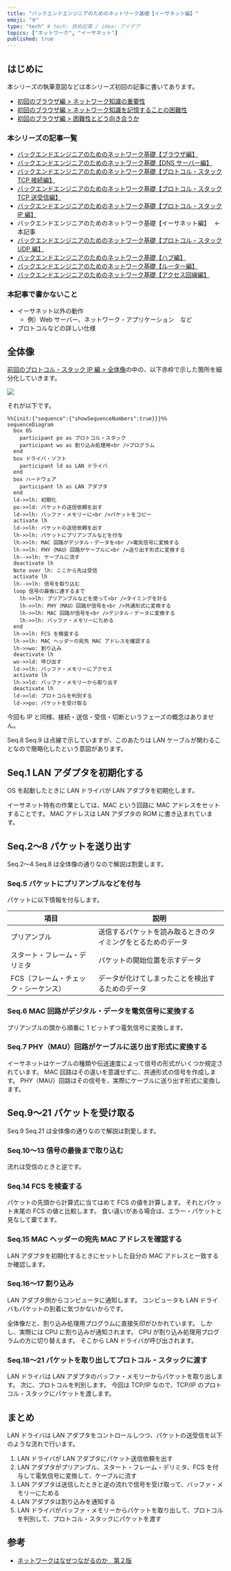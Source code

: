 ```yaml
---
title: "バックエンドエンジニアのためのネットワーク基礎【イーサネット編】"
emoji: "🌐"
type: "tech" # tech: 技術記事 / idea: アイデア
topics: ["ネットワーク", "イーサネット"]
published: true
---
```


## はじめに

本シリーズの執筆意図などは本シリーズ初回の記事に書いてあります。

- [初回のブラウザ編 > ネットワーク知識の重要性](https://zenn.dev/jnkmtsd/articles/0d129a7aa0947b#%E3%83%8D%E3%83%83%E3%83%88%E3%83%AF%E3%83%BC%E3%82%AF%E7%9F%A5%E8%AD%98%E3%81%AE%E9%87%8D%E8%A6%81%E6%80%A7)
- [初回のブラウザ編 > ネットワーク知識を記憶することの困難性](https://zenn.dev/jnkmtsd/articles/0d129a7aa0947b#%E3%83%8D%E3%83%83%E3%83%88%E3%83%AF%E3%83%BC%E3%82%AF%E7%9F%A5%E8%AD%98%E3%82%92%E8%A8%98%E6%86%B6%E3%81%99%E3%82%8B%E3%81%93%E3%81%A8%E3%81%AE%E5%9B%B0%E9%9B%A3%E6%80%A7)
- [初回のブラウザ編 > 困難性とどう向き合うか](https://zenn.dev/jnkmtsd/articles/0d129a7aa0947b#%E5%9B%B0%E9%9B%A3%E6%80%A7%E3%81%A8%E3%81%A9%E3%81%86%E5%90%91%E3%81%8D%E5%90%88%E3%81%86%E3%81%8B)

### 本シリーズの記事一覧

- [バックエンドエンジニアのためのネットワーク基礎【ブラウザ編】](https://zenn.dev/jnkmtsd/articles/0d129a7aa0947b)
- [バックエンドエンジニアのためのネットワーク基礎【DNS サーバー編】](https://zenn.dev/jnkmtsd/articles/e59e42beec39e0)
- [バックエンドエンジニアのためのネットワーク基礎【プロトコル・スタック TCP 接続編】](https://zenn.dev/jnkmtsd/articles/e0ecb28f1875f2)
- [バックエンドエンジニアのためのネットワーク基礎【プロトコル・スタック TCP 送受信編】](https://zenn.dev/jnkmtsd/articles/37a25508b30635)
- [バックエンドエンジニアのためのネットワーク基礎【プロトコル・スタック IP 編】](https://zenn.dev/jnkmtsd/articles/61f104becc1750)
- バックエンドエンジニアのためのネットワーク基礎【イーサネット編】　 ← 本記事
- [バックエンドエンジニアのためのネットワーク基礎【プロトコル・スタック UDP 編】](https://zenn.dev/jnkmtsd/articles/46615811cadd72)
- [バックエンドエンジニアのためのネットワーク基礎【ハブ編】](https://zenn.dev/jnkmtsd/articles/24874950f6e4ea)
- [バックエンドエンジニアのためのネットワーク基礎【ルーター編】](https://zenn.dev/jnkmtsd/articles/e11381c0cafe3e)
- [バックエンドエンジニアのためのネットワーク基礎【アクセス回線編】](https://zenn.dev/jnkmtsd/articles/b8588f4326dc73)

### 本記事で書かないこと

- イーサネット以外の動作
  - 例）Web サーバー、ネットワーク・アプリケーション　など
- プロトコルなどの詳しい仕様

## 全体像

[前回のプロトコル・スタック IP 編 > 全体像](https://zenn.dev/jnkmtsd/articles/61f104becc1750#%E5%85%A8%E4%BD%93%E5%83%8F)の中の、以下赤枠で示した箇所を細分化していきます。

![](https://storage.googleapis.com/zenn-user-upload/c90ae9cb670b-20231219.png)

それが以下です。

```mermaid
%%{init:{"sequence":{"showSequenceNumbers":true}}}%%
sequenceDiagram
  box OS
    participant po as プロトコル・スタック
    participant wo as 割り込み処理用<br />プログラム
  end
  box ドライバ・ソフト
    participant ld as LAN ドライバ
  end
  box ハードウェア
    participant lh as LAN アダプタ
  end
  ld->>lh: 初期化
  po->>ld: パケットの送信依頼を出す
  ld->>lh: バッファ・メモリーに<br />パケットをコピー
  activate lh
  ld->>lh: パケットの送信依頼を出す
  lh->>lh: パケットにプリアンブルなどを付与
  lh->>lh: MAC 回路がデジタル・データを<br />電気信号に変換する
  lh->>lh: PHY（MAU）回路がケーブルに<br />送り出す形式に変換する
  lh-->>lh: ケーブルに流す
  deactivate lh
  Note over lh: ここから先は受信
  activate lh
  lh-->>lh: 信号を取り込む
  loop 信号の最後に達するまで
    lh->>lh: プリアンブルなどを使って<br />タイミングを計る
    lh->>lh: PHY（MAU）回路が信号を<br />共通形式に変換する
    lh->>lh: MAC 回路が信号を<br />デジタル・データに変換する
    lh->>lh: バッファ・メモリーにためる
  end
  lh->>lh: FCS を検査する
  lh->>lh: MAC ヘッダーの宛先 MAC アドレスを確認する
  lh->>wo: 割り込み
  deactivate lh
  wo->>ld: 呼び出す
  ld->>lh: バッファ・メモリーにアクセス
  activate lh
  lh->>ld: バッファ・メモリーから取り出す
  deactivate lh
  ld->>ld: プロトコルを判別する
  ld->>po: パケットを受け取る
```

今回も IP と同様、接続・送信・受信・切断というフェーズの概念はありません。

Seq.8 Seq.9 は点線で示していますが、このあたりは LAN ケーブルが関わることなので簡略化したという意図があります。

## Seq.1 LAN アダプタを初期化する

OS を起動したときに LAN ドライバが LAN アダプタを初期化します。

イーサネット特有の作業としては、MAC という回路に MAC アドレスをセットすることです。
MAC アドレスは LAN アダプタの ROM に書き込まれています。

## Seq.2〜8 パケットを送り出す

Seq.2〜4 Seq.8 は全体像の通りなので解説は割愛します。

### Seq.5 パケットにプリアンブルなどを付与

パケットに以下情報を付与します。

| 項目                                  | 説明                                                         |
| ------------------------------------- | ------------------------------------------------------------ |
| プリアンブル                          | 送信するパケットを読み取るときのタイミングをとるためのデータ |
| スタート・フレーム・デリミタ          | パケットの開始位置を示すデータ                               |
| FCS（フレーム・チェック・シーケンス） | データが化けてしまったことを検出するためのデータ             |

### Seq.6 MAC 回路がデジタル・データを電気信号に変換する

プリアンブルの頭から順番に 1 ビットずつ電気信号に変換します。

### Seq.7 PHY（MAU）回路がケーブルに送り出す形式に変換する

イーサネットはケーブルの種類や伝送速度によって信号の形式がいくつか規定されています。
MAC 回路はその違いを意識せずに、共通形式の信号を作成します。
PHY（MAU）回路はその信号を、実際にケーブルに送り出す形式に変換します。

## Seq.9〜21 パケットを受け取る

Seq.9 Seq.21 は全体像の通りなので解説は割愛します。

### Seq.10〜13 信号の最後まで取り込む

流れは受信のときと逆です。

### Seq.14 FCS を検査する

パケットの先頭から計算式に当てはめて FCS の値を計算します。
それとパケット末尾の FCS の値と比較します。
食い違いがある場合は、エラー・パケットと見なして棄てます。

### Seq.15 MAC ヘッダーの宛先 MAC アドレスを確認する

LAN アダプタを初期化するときにセットした自分の MAC アドレスと一致するか確認します。

### Seq.16〜17 割り込み

LAN アダプタ側からコンピュータに通知します。
コンピュータも LAN ドライバもパケットの到着に気づかないからです。

全体像だと、割り込み処理用プログラムに直接矢印がひかれています。
しかし、実際には CPU に割り込みが通知されます。
CPU が割り込み処理用プログラムの方に切り替えます。
そこから LAN ドライバが呼び出されます。

### Seq.18〜21 パケットを取り出してプロトコル・スタックに渡す

LAN ドライバは LAN アダプタのバッファ・メモリーからパケットを取り出します。
次に、プロトコルを判別します。
今回は TCP/IP なので、TCP/IP のプロトコル・スタックにパケットを渡します。

## まとめ

LAN ドライバは LAN アダプタをコントロールしつつ、パケットの送受信を以下のような流れで行います。

1. LAN ドライバが LAN アダプタにパケット送信依頼を出す
2. LAN アダプタがプリアンブル、スタート・フレーム・デリミタ、FCS を付与して電気信号に変換して、ケーブルに流す
3. LAN アダプタは送信したときと逆の流れで信号を受け取って、バッファ・メモリーにためる
4. LAN アダプタは割り込みを通知する
5. LAN ドライバがバッファ・メモリーからパケットを取り出して、プロトコルを判別して、プロトコル・スタックにパケットを渡す

## 参考

- [ネットワークはなぜつながるのか　第２版](https://www.amazon.co.jp/dp/B077XSB8BS)
